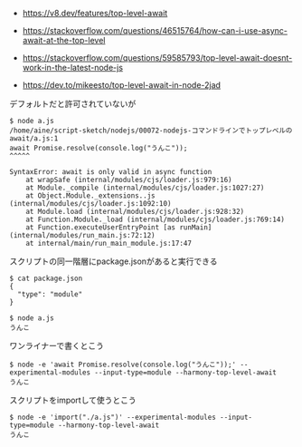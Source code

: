 - https://v8.dev/features/top-level-await

- https://stackoverflow.com/questions/46515764/how-can-i-use-async-await-at-the-top-level

- https://stackoverflow.com/questions/59585793/top-level-await-doesnt-work-in-the-latest-node-js

- https://dev.to/mikeesto/top-level-await-in-node-2jad

デフォルトだと許可されていないが
```
$ node a.js
/home/aine/script-sketch/nodejs/00072-nodejs-コマンドラインでトップレベルのawait/a.js:1
await Promise.resolve(console.log("うんこ"));
^^^^^

SyntaxError: await is only valid in async function
    at wrapSafe (internal/modules/cjs/loader.js:979:16)
    at Module._compile (internal/modules/cjs/loader.js:1027:27)
    at Object.Module._extensions..js (internal/modules/cjs/loader.js:1092:10)
    at Module.load (internal/modules/cjs/loader.js:928:32)
    at Function.Module._load (internal/modules/cjs/loader.js:769:14)
    at Function.executeUserEntryPoint [as runMain] (internal/modules/run_main.js:72:12)
    at internal/main/run_main_module.js:17:47
```

スクリプトの同一階層にpackage.jsonがあると実行できる

```
$ cat package.json
{
  "type": "module"
}

$ node a.js
うんこ
```


ワンライナーで書くとこう

```
$ node -e 'await Promise.resolve(console.log("うんこ"));' --experimental-modules --input-type=module --harmony-top-level-await
うんこ
```

スクリプトをimportして使うとこう

```
$ node -e 'import("./a.js")' --experimental-modules --input-type=module --harmony-top-level-await
うんこ
```

